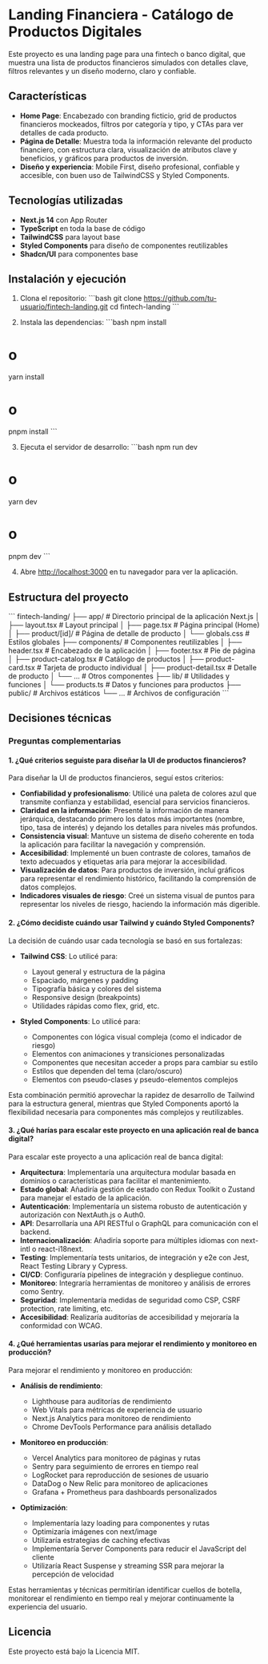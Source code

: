 # Landing Financiera - Catálogo de Productos Digitales

Este proyecto es una landing page para una fintech o banco digital, que muestra una lista de productos financieros simulados con detalles clave, filtros relevantes y un diseño moderno, claro y confiable.

## Características

- **Home Page**: Encabezado con branding ficticio, grid de productos financieros mockeados, filtros por categoría y tipo, y CTAs para ver detalles de cada producto.
- **Página de Detalle**: Muestra toda la información relevante del producto financiero, con estructura clara, visualización de atributos clave y beneficios, y gráficos para productos de inversión.
- **Diseño y experiencia**: Mobile First, diseño profesional, confiable y accesible, con buen uso de TailwindCSS y Styled Components.

## Tecnologías utilizadas

- **Next.js 14** con App Router
- **TypeScript** en toda la base de código
- **TailwindCSS** para layout base
- **Styled Components** para diseño de componentes reutilizables
- **Shadcn/UI** para componentes base

## Instalación y ejecución

1. Clona el repositorio:
\`\`\`bash
git clone https://github.com/tu-usuario/fintech-landing.git
cd fintech-landing
\`\`\`

2. Instala las dependencias:
\`\`\`bash
npm install
# o
yarn install
# o
pnpm install
\`\`\`

3. Ejecuta el servidor de desarrollo:
\`\`\`bash
npm run dev
# o
yarn dev
# o
pnpm dev
\`\`\`

4. Abre [http://localhost:3000](http://localhost:3000) en tu navegador para ver la aplicación.

## Estructura del proyecto

\`\`\`
fintech-landing/
├── app/                    # Directorio principal de la aplicación Next.js
│   ├── layout.tsx          # Layout principal
│   ├── page.tsx            # Página principal (Home)
│   ├── product/[id]/       # Página de detalle de producto
│   └── globals.css         # Estilos globales
├── components/             # Componentes reutilizables
│   ├── header.tsx          # Encabezado de la aplicación
│   ├── footer.tsx          # Pie de página
│   ├── product-catalog.tsx # Catálogo de productos
│   ├── product-card.tsx    # Tarjeta de producto individual
│   ├── product-detail.tsx  # Detalle de producto
│   └── ...                 # Otros componentes
├── lib/                    # Utilidades y funciones
│   └── products.ts         # Datos y funciones para productos
├── public/                 # Archivos estáticos
└── ...                     # Archivos de configuración
\`\`\`

## Decisiones técnicas

### Preguntas complementarias

#### 1. ¿Qué criterios seguiste para diseñar la UI de productos financieros?

Para diseñar la UI de productos financieros, seguí estos criterios:

- **Confiabilidad y profesionalismo**: Utilicé una paleta de colores azul que transmite confianza y estabilidad, esencial para servicios financieros.
- **Claridad en la información**: Presenté la información de manera jerárquica, destacando primero los datos más importantes (nombre, tipo, tasa de interés) y dejando los detalles para niveles más profundos.
- **Consistencia visual**: Mantuve un sistema de diseño coherente en toda la aplicación para facilitar la navegación y comprensión.
- **Accesibilidad**: Implementé un buen contraste de colores, tamaños de texto adecuados y etiquetas aria para mejorar la accesibilidad.
- **Visualización de datos**: Para productos de inversión, incluí gráficos para representar el rendimiento histórico, facilitando la comprensión de datos complejos.
- **Indicadores visuales de riesgo**: Creé un sistema visual de puntos para representar los niveles de riesgo, haciendo la información más digerible.

#### 2. ¿Cómo decidiste cuándo usar Tailwind y cuándo Styled Components?

La decisión de cuándo usar cada tecnología se basó en sus fortalezas:

- **Tailwind CSS**: Lo utilicé para:
  - Layout general y estructura de la página
  - Espaciado, márgenes y padding
  - Tipografía básica y colores del sistema
  - Responsive design (breakpoints)
  - Utilidades rápidas como flex, grid, etc.

- **Styled Components**: Lo utilicé para:
  - Componentes con lógica visual compleja (como el indicador de riesgo)
  - Elementos con animaciones y transiciones personalizadas
  - Componentes que necesitan acceder a props para cambiar su estilo
  - Estilos que dependen del tema (claro/oscuro)
  - Elementos con pseudo-clases y pseudo-elementos complejos

Esta combinación permitió aprovechar la rapidez de desarrollo de Tailwind para la estructura general, mientras que Styled Components aportó la flexibilidad necesaria para componentes más complejos y reutilizables.

#### 3. ¿Qué harías para escalar este proyecto en una aplicación real de banca digital?

Para escalar este proyecto a una aplicación real de banca digital:

- **Arquitectura**: Implementaría una arquitectura modular basada en dominios o características para facilitar el mantenimiento.
- **Estado global**: Añadiría gestión de estado con Redux Toolkit o Zustand para manejar el estado de la aplicación.
- **Autenticación**: Implementaría un sistema robusto de autenticación y autorización con NextAuth.js o Auth0.
- **API**: Desarrollaría una API RESTful o GraphQL para comunicación con el backend.
- **Internacionalización**: Añadiría soporte para múltiples idiomas con next-intl o react-i18next.
- **Testing**: Implementaría tests unitarios, de integración y e2e con Jest, React Testing Library y Cypress.
- **CI/CD**: Configuraría pipelines de integración y despliegue continuo.
- **Monitoreo**: Integraría herramientas de monitoreo y análisis de errores como Sentry.
- **Seguridad**: Implementaría medidas de seguridad como CSP, CSRF protection, rate limiting, etc.
- **Accesibilidad**: Realizaría auditorías de accesibilidad y mejoraría la conformidad con WCAG.

#### 4. ¿Qué herramientas usarías para mejorar el rendimiento y monitoreo en producción?

Para mejorar el rendimiento y monitoreo en producción:

- **Análisis de rendimiento**:
  - Lighthouse para auditorías de rendimiento
  - Web Vitals para métricas de experiencia de usuario
  - Next.js Analytics para monitoreo de rendimiento
  - Chrome DevTools Performance para análisis detallado

- **Monitoreo en producción**:
  - Vercel Analytics para monitoreo de páginas y rutas
  - Sentry para seguimiento de errores en tiempo real
  - LogRocket para reproducción de sesiones de usuario
  - DataDog o New Relic para monitoreo de aplicaciones
  - Grafana + Prometheus para dashboards personalizados

- **Optimización**:
  - Implementaría lazy loading para componentes y rutas
  - Optimizaría imágenes con next/image
  - Utilizaría estrategias de caching efectivas
  - Implementaría Server Components para reducir el JavaScript del cliente
  - Utilizaría React Suspense y streaming SSR para mejorar la percepción de velocidad

Estas herramientas y técnicas permitirían identificar cuellos de botella, monitorear el rendimiento en tiempo real y mejorar continuamente la experiencia del usuario.

## Licencia

Este proyecto está bajo la Licencia MIT.